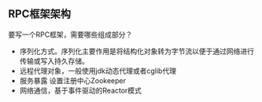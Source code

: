 ## RPC框架架构
要写一个RPC框架，需要哪些组成部分？

- 序列化方式。序列化主要作用是将结构化对象转为字节流以便于通过网络进行传输或写入持久存储。
- 远程代理对象，一般使用jdk动态代理或者cglib代理
- 服务暴露 设置注册中心Zookeeper
- 网络通信，基于事件驱动的Reactor模式

